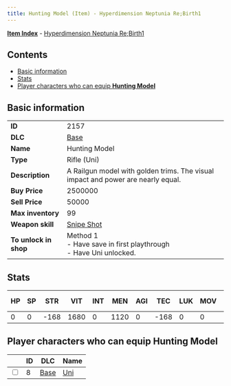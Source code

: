 ```yaml
---
title: Hunting Model (Item) - Hyperdimension Neptunia Re;Birth1
---
```


[**Item Index**](/neptunia/rb1/item/index.html) - [Hyperdimension Neptunia Re;Birth1](/neptunia/rb1)

## Contents

- [Basic information](#basic-information)
- [Stats](#stats)
- [Player characters who can equip **Hunting Model**](#player-characters-who-can-equip-hunting-model)

## Basic information

|   |   |
| -- | -- |
| **ID** | 2157 |
| **DLC** | [Base](/neptunia/rb1/dlc/1-base.html) |
| **Name** | Hunting Model |
| **Type** | Rifle (Uni) |
| **Description** | A Railgun model with golden trims. The visual impact and power are nearly equal. |
| **Buy Price** | 2500000 |
| **Sell Price** | 50000 |
| **Max inventory** | 99 |
| **Weapon skill** | [Snipe Shot](/neptunia/rb1/skill/1-1402-snipe-shot.html) |
| **To unlock in shop** | Method 1<br />- Have save in first playthrough<br />- Have Uni unlocked. |


## Stats

| HP | SP | STR | VIT | INT | MEN | AGI | TEC | LUK | MOV | Fire res. | Ice res. | Wind res. | Lightning res. |
| -- | -- | --- | --- | --- | --- | --- | --- | --- | --- | --------- | -------- | --------- | -------------- |
| 0 | 0 | -168 | 1680 | 0 | 1120 | 0 | -168 | 0 | 0 | 0 | 0 | 0 | 0 |


## Player characters who can equip **Hunting Model**

|    | ID | DLC | Name |
| -- | -- | --- | ---- |
| <input type="checkbox" id="rb1-player-1-8" class="trackbox" /> | 8 | [Base](/neptunia/rb1/dlc/1-base.html) | [Uni](/neptunia/rb1/player/1-8-uni.html) |
